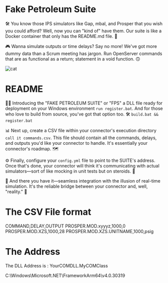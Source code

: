 # Fake Petroleum Suite 

🛠️ You know those IPS simulators like Gap, mbal, and Prosper that you wish you could afford? Well, now you can "kind of" have them. Our suite is like a Docker container that only has the README.md file. 🤣

🎮 Wanna simulate outputs or time delays? Say no more! We've got more dummy data than a Scrum meeting has jargon. Run OpenServer commands that are as functional as a return; statement in a void function. 🙃

![cat](https://github.com/abdullah-cognite/fps/assets/100700755/a5edef40-c970-4064-86c4-a5a7711cee13)


# README

👨‍💻 Introducing the "FAKE PETROLEUM SUITE" or "FPS" a DLL file ready for deployment on your Windows environment `run register.bat`. And for those who love to build from source, you've got that option too. 🛠️ `build.bat && register.bat`

📊 Next up, create a CSV file within your connector's execution directory `call it commands.csv`. This file should contain all the commands, delays, and outputs you'd like your connector to handle. It's essentially your connector's roadmap. 🗺️

⚙️ Finally, configure your `config.yml` file to point to the SUITE's address. Once that's done, your connector will think it's communicating with actual simulators—sort of like mocking in unit tests but on steroids. 🚀

🎉 And there you have it—seamless integration with the illusion of real-time simulation. It's the reliable bridge between your connector and, well, "reality." 🌉

# The CSV File format

COMMAND,DELAY,OUTPUT
PROSPER.MOD.xyyyz,1000,0
PROSPER.MOD.XZS,1000,28
PROSPER.MOD.XZS.UNITNAME,1000,psig

# The Address

The DLL Address is : YourCOMDLL.MyCOMClass

C:\Windows\Microsoft.NET\FrameworkArm64\v4.0.30319


